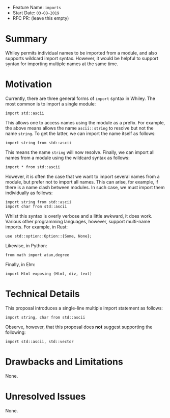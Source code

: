 - Feature Name: `imports`
- Start Date: `03-08-2019`
- RFC PR: (leave this empty)

# Summary

Whiley permits individual names to be imported from a module, and also
supports wildcard import syntax.  However, it would be helpful to
support syntax for importing multiple names at the same time.

# Motivation

Currently, there are three general forms of `import` syntax in Whiley.
The most common is to import a single module:

```
import std::ascii
```

This allows one to access names using the module as a prefix.  For
example, the above means allows the name `ascii::string` to resolve
but not the name `string`.  To get the latter, we can import the name
itself as follows:

```
import string from std::ascii
```

This means the name `string` will now resolve.  Finally, we can import
all names from a module using the wildcard syntax as follows:

```
import * from std::ascii
```

However, it is often the case that we want to import several names
from a module, but prefer not to import all names.  This can arise,
for example, if there is a name clash between modules.  In such case,
we must import them individually as follows:

```
import string from std::ascii
import char from std::ascii
```

Whilst this syntax is overly verbose and a little awkward, it does
work.  Various other programming languages, however, support
multi-name imports.  For example, in Rust:

```
use std::option::Option::{Some, None};
```
Likewise, in Python:
```
from math import atan,degree
```
Finally, in Elm:
```
import Html exposing (Html, div, text)
```

# Technical Details

This proposal introduces a single-line multiple import statement as
follows:

```
import string, char from std::ascii
```

Observe, however, that this proposal does **not** suggest supporting
the following:

```
import std::ascii, std::vector
```

# Drawbacks and Limitations

None.

# Unresolved Issues

None.